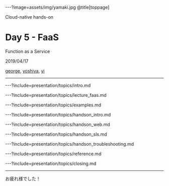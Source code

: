 ---?image=assets/img/yamaki.jpg
@title[toppage]

Cloud-native hands-on

# Day 5 - FaaS
Function as a Service

2019/04/17

[george](https://github.com/take4mats/), [yoshiya](), [yi]()

---

---?include=presentation/topics/intro.md

---?include=presentation/topics/lecture_faas.md

---?include=presentation/topics/examples.md

---?include=presentation/topics/handson_intro.md

---?include=presentation/topics/handson_web.md

---?include=presentation/topics/handson_sls.md

---?include=presentation/topics/handson_troubleshooting.md

---?include=presentation/topics/reference.md

---?include=presentation/topics/closing.md

---

お疲れ様でした！